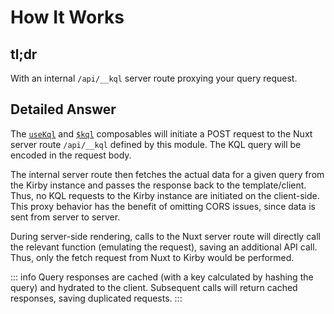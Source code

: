 # How It Works

## tl;dr

With an internal `/api/__kql` server route proxying your query request.

## Detailed Answer

The [`useKql`](/api/use-kql) and [`$kql`](/api/kql) composables will initiate a POST request to the Nuxt server route `/api/__kql` defined by this module. The KQL query will be encoded in the request body.

The internal server route then fetches the actual data for a given query from the Kirby instance and passes the response back to the template/client. Thus, no KQL requests to the Kirby instance are initiated on the client-side. This proxy behavior has the benefit of omitting CORS issues, since data is sent from server to server.

During server-side rendering, calls to the Nuxt server route will directly call the relevant function (emulating the request), saving an additional API call. Thus, only the fetch request from Nuxt to Kirby would be performed.

::: info
Query responses are cached (with a key calculated by hashing the query) and hydrated to the client. Subsequent calls will return cached responses, saving duplicated requests.
:::
